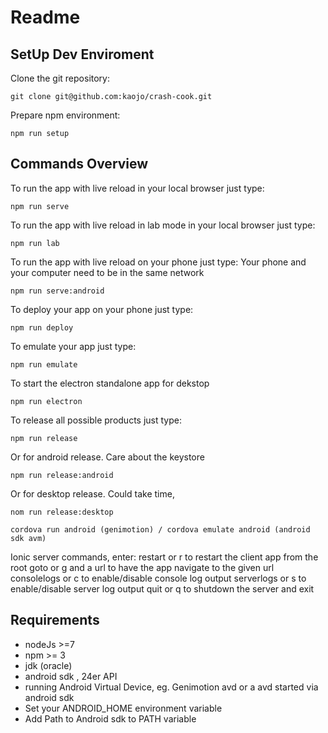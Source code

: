 # Readme

## SetUp Dev Enviroment
Clone the git repository:

`git clone git@github.com:kaojo/crash-cook.git`

Prepare npm environment:

`npm run setup`

## Commands Overview

To run the app with live reload in your local browser just type:

`npm run serve`

To run the app with live reload in lab mode in your local browser just type:

`npm run lab`

To run the app with live reload on your phone just type:
Your phone and your computer need to be in the same network

`npm run serve:android`

To deploy your app on your phone just type:

`npm run deploy`

To emulate your app just type:

`npm run emulate`

To start the electron standalone app for dekstop

`npm run electron`

To release all possible products just type:

`npm run release`

Or for android release. Care about the keystore

`npm run release:android`

Or for desktop release. Could take time,

`nom run release:desktop`


`cordova run android (genimotion) / cordova emulate android (android sdk avm)`

Ionic server commands, enter:
  restart or r to restart the client app from the root
  goto or g and a url to have the app navigate to the given url
  consolelogs or c to enable/disable console log output
  serverlogs or s to enable/disable server log output
  quit or q to shutdown the server and exit
  
## Requirements
  
* nodeJs >=7
* npm >= 3
* jdk (oracle)
* android sdk , 24er API
* running Android Virtual Device, eg. Genimotion avd or a avd started via android sdk
* Set your ANDROID_HOME environment variable
* Add Path to Android sdk to PATH variable
